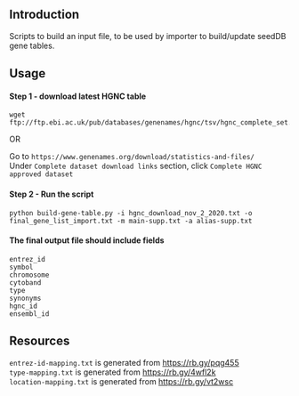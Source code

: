 ## Introduction

Scripts to build an input file, to be used by importer to build/update seedDB gene tables.

## Usage

#### Step 1 - download latest HGNC table

```
wget ftp://ftp.ebi.ac.uk/pub/databases/genenames/hgnc/tsv/hgnc_complete_set.txt
```

OR

Go to `https://www.genenames.org/download/statistics-and-files/`  
Under `Complete dataset download links` section, click `Complete HGNC approved dataset`  

#### Step 2 - Run the script

```
python build-gene-table.py -i hgnc_download_nov_2_2020.txt -o final_gene_list_import.txt -m main-supp.txt -a alias-supp.txt
```

#### The final output file should include fields

```
entrez_id
symbol
chromosome
cytoband
type
synonyms
hgnc_id
ensembl_id
```

## Resources

`entrez-id-mapping.txt` is generated from https://rb.gy/pqg455  
`type-mapping.txt` is generated from https://rb.gy/4wfl2k  
`location-mapping.txt` is generated from https://rb.gy/vt2wsc  
